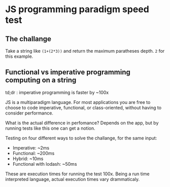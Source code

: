 # JS programming paradigm speed test

## The challange
Take a string like `(1+(2*3))` and return the maximum paratheses depth. `2` for this example.

## Functional vs imperative programming computing on a string
td;dr : imperative programming is faster by ~100x

JS is a multiparadigm language.
For most applications you are free to choose to code imperative, functional, or class-oriented, without having to consider performance.

What is the actual difference in perfomance? Depends on the app, but by running tests like this one can get a notion.

Testing on four different ways to solve the challange, for the same input:

- Imperative: ~2ms
- Functional: ~200ms
- Hybrid: ~10ms
- Functional with lodash: ~50ms

These are execution times for running the test 100x.
Being a run time interpreted language, actual execution times vary drammaticaly. 
